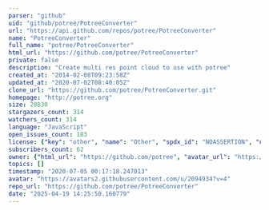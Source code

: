 ```yaml
---
parser: "github"
uid: "github/potree/PotreeConverter"
url: "https://api.github.com/repos/potree/PotreeConverter"
name: "PotreeConverter"
full_name: "potree/PotreeConverter"
html_url: "https://github.com/potree/PotreeConverter"
private: false
description: "Create multi res point cloud to use with potree"
created_at: "2014-02-08T09:23:58Z"
updated_at: "2020-07-02T08:40:05Z"
clone_url: "https://github.com/potree/PotreeConverter.git"
homepage: "http://potree.org"
size: 20830
stargazers_count: 314
watchers_count: 314
language: "JavaScript"
open_issues_count: 183
license: {"key": "other", "name": "Other", "spdx_id": "NOASSERTION", "url": null, "node_id": "MDc6TGljZW5zZTA="}
subscribers_count: 62
owner: {"html_url": "https://github.com/potree", "avatar_url": "https://avatars2.githubusercontent.com/u/2094934?v=4", "login": "potree", "type": "User"}
topics: []
timestamp: "2020-07-05 00:17:18.247013"
avatar: "https://avatars2.githubusercontent.com/u/2094934?v=4"
repo_url: "https://github.com/potree/PotreeConverter"
date: "2025-04-19 14:25:50.160779"
---
```

